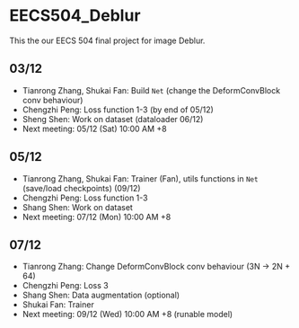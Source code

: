 # EECS504_Deblur
This the our EECS 504 final project for image Deblur.

## 03/12
+ Tianrong Zhang, Shukai Fan: Build `Net` (change the DeformConvBlock conv behaviour)
+ Chengzhi Peng: Loss function 1-3 (by end of 05/12) 
+ Sheng Shen: Work on dataset (dataloader 06/12)
+ Next meeting: 05/12 (Sat) 10:00 AM +8

## 05/12
+ Tianrong Zhang, Shukai Fan: Trainer (Fan), utils functions in `Net` (save/load checkpoints) (09/12)
+ Chengzhi Peng: Loss function 1-3
+ Shang Shen: Work on dataset
+ Next meeting: 07/12 (Mon) 10:00 AM +8

## 07/12
+ Tianrong Zhang: Change DeformConvBlock conv behaviour (3N -> 2N + 64)
+ Chengzhi Peng: Loss 3
+ Shang Shen: Data augmentation (optional)
+ Shukai Fan: Trainer
+ Next meeting: 09/12 (Wed) 10:00 AM +8 (runable model)
